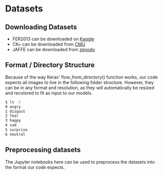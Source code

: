 # Datasets

## Downloading Datasets
*   FER2013 can be downloaded on [Kaggle](https://www.kaggle.com/c/challenges-in-representation-learning-facial-expression-recognition-challenge/data)
*   CK+ can be downloaded from [CMU](http://www.consortium.ri.cmu.edu/ckagree/)
*   JAFFE can be downloaded from [zenodo](https://zenodo.org/record/3451524)

## Format / Directory Structure
Because of the way Keras' flow_from_directory() function works, our code expects all images to live in the following folder structure. However, they can be in any format and resolution, as they will automatically be resized and recolored to fit as input to our models.

```bash
$ ls -1
0 angry
1 disgust
2 fear
3 happy
4 sad
5 surprise
6 neutral
```

## Preprocessing datasets
The Jupyter notebooks here can be used to preprocess the datasets into the format our code expects.

